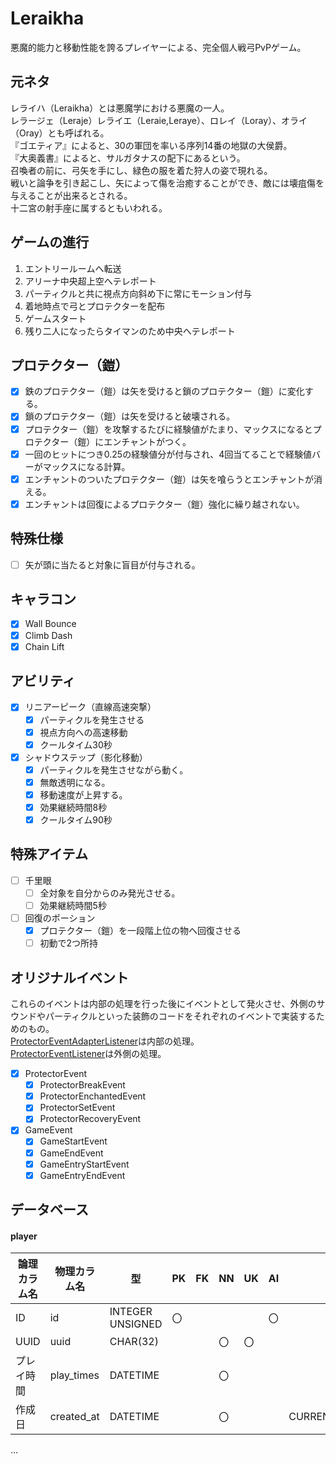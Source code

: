 # Leraikha
悪魔的能力と移動性能を誇るプレイヤーによる、完全個人戦弓PvPゲーム。  

## 元ネタ
レライハ（Leraikha）とは悪魔学における悪魔の一人。  
レラージェ（Leraje）レライエ（Leraie,Leraye）、ロレイ（Loray）、オライ（Oray）とも呼ばれる。  
『ゴエティア』によると、30の軍団を率いる序列14番の地獄の大侯爵。  
『大奥義書』によると、サルガタナスの配下にあるという。  
召喚者の前に、弓矢を手にし、緑色の服を着た狩人の姿で現れる。  
戦いと論争を引き起こし、矢によって傷を治癒することができ、敵には壊疽傷を与えることが出来るとされる。  
十二宮の射手座に属するともいわれる。

## ゲームの進行
1. エントリールームへ転送
2. アリーナ中央超上空へテレポート
3. パーティクルと共に視点方向斜め下に常にモーション付与
4. 着地時点で弓とプロテクターを配布
5. ゲームスタート
6. 残り二人になったらタイマンのため中央へテレポート

## プロテクター（鎧）
- [x] 鉄のプロテクター（鎧）は矢を受けると鎖のプロテクター（鎧）に変化する。
- [x] 鎖のプロテクター（鎧）は矢を受けると破壊される。
- [x] プロテクター（鎧）を攻撃するたびに経験値がたまり、マックスになるとプロテクター（鎧）にエンチャントがつく。
- [x] 一回のヒットにつき0.25の経験値分が付与され、4回当てることで経験値バーがマックスになる計算。
- [x] エンチャントのついたプロテクター（鎧）は矢を喰らうとエンチャントが消える。
- [x] エンチャントは回復によるプロテクター（鎧）強化に繰り越されない。

## 特殊仕様
- [ ] 矢が頭に当たると対象に盲目が付与される。

## キャラコン
- [x] Wall Bounce
- [x] Climb Dash
- [x] Chain Lift

## アビリティ
- [x] リニアーピーク（直線高速突撃）
  - [x] パーティクルを発生させる
  - [x] 視点方向への高速移動
  - [x] クールタイム30秒
- [x] シャドウステップ（影化移動）
  - [x] パーティクルを発生させながら動く。
  - [x] 無敵透明になる。
  - [x] 移動速度が上昇する。
  - [x] 効果継続時間8秒
  - [x] クールタイム90秒

## 特殊アイテム
- [ ] 千里眼
  - [ ] 全対象を自分からのみ発光させる。
  - [ ] 効果継続時間5秒
- [ ] 回復のポーション
  - [x] プロテクター（鎧）を一段階上位の物へ回復させる
  - [ ] 初動で2つ所持

## オリジナルイベント
これらのイベントは内部の処理を行った後にイベントとして発火させ、外側のサウンドやパーティクルといった装飾のコードをそれぞれのイベントで実装するためのもの。  
[ProtectorEventAdapterListener](https://github.com/Leraikha/Core/blob/master/src/main/kotlin/mc/leraikha/core/listener/ProtectorEventAdapterListener.kt)は内部の処理。  
[ProtectorEventListener](https://github.com/Leraikha/Core/blob/master/src/main/kotlin/mc/leraikha/core/listener/ProtectorEventListener.kt)は外側の処理。  
- [x] ProtectorEvent
  - [x] ProtectorBreakEvent
  - [x] ProtectorEnchantedEvent
  - [x] ProtectorSetEvent
  - [x] ProtectorRecoveryEvent
- [x] GameEvent
  - [x] GameStartEvent
  - [x] GameEndEvent
  - [x] GameEntryStartEvent
  - [x] GameEntryEndEvent

## データベース
#### player
|論理カラム名|物理カラム名|型|PK|FK|NN|UK|AI|DEF|備考|
|---|---|---|---|---|---|---|---|---|---|
|ID|id|INTEGER UNSIGNED|〇||||〇|||
|UUID|uuid|CHAR(32)|||〇|〇||||
|プレイ時間|play_times|DATETIME|||〇|||||
|作成日|created_at|DATETIME|||〇|||CURRENT_TIMESTAMP||

...
